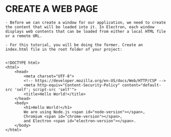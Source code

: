 
# CREATE A WEB PAGE

    - Before we can create a window for our application, we need to create the content that will be loaded into it. In Electron, each window displays web contents that can be loaded from either a local HTML file or a remote URL.

    - For this tutorial, you will be doing the former. Create an index.html file in the root folder of your project:


    <!DOCTYPE html>
    <html>
        <head>
            <meta charset="UTF-8">
            <!-- https://developer.mozilla.org/en-US/docs/Web/HTTP/CSP -->
            <meta http-equiv="Content-Security-Policy" content="default-src 'self'; script-src 'self'">
            <title>Hello World!</title>
        </head>
        <body>
            <h1>Hello World!</h1>
            We are using Node.js <span id="node-version"></span>,
            Chromium <span id="chrome-version"></span>,
            and Electron <span id="electron-version"></span>.
        </body>
    </html>